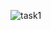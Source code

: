 ![task1](https://i.postimg.cc/qMdXd29W/1-distributed-web-infrastructure.png  "Distributed_web_infrastructure")

